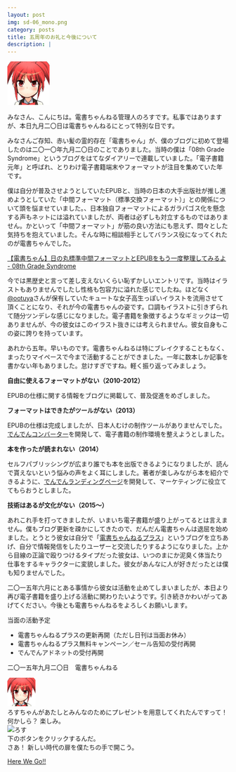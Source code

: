 ```yaml
---
layout: post
img: sd-06_mono.png
category: posts
title: 五周年のお礼と今後について
description: |
---
```


<p class="text-center m-b-lg"><img style="width: 96px;" src="/img/denshochan_20101213_face.png" alt="電書ちゃん" class="img-circle" /></p>

みなさん、こんにちは。電書ちゃんねる管理人のろすです。私事ではありますが、本日九月二〇日は電書ちゃんねるにとって特別な日です。

みなさんご存知、赤い髪の霊的存在「電書ちゃん」が、僕のブログに初めて登場したのは二〇一〇年九月二〇日のことでありました。当時の僕は「08th Grade Syndrome」というブログをはてなダイアリーで連載していました。「電子書籍元年」と呼ばれ、とりわけ電子書籍端末やフォーマットが注目を集めていた年です。

僕は自分が普及させようとしていたEPUBと、当時の日本の大手出版社が推し進めようとしていた「中間フォーマット（標準交換フォーマット）」との関係について頭を悩ませていました。、日本独自フォーマットによるガラパゴス化を懸念する声もネットには溢れていましたが、両者は必ずしも対立するものではありません。かといって「中間フォーマット」が筋の良い方法にも思えず、悶々とした気持ちを抱えていました。そんな時に相談相手としてバランス役になってくれたのが電書ちゃんでした。

<a href="http://d.hatena.ne.jp/lost_and_found/20100920/1284975747">【電書ちゃん】日の丸標準中間フォーマットとEPUBをもう一度整理してみるよ - 08th Grade Syndrome</a>

今では黒歴史と言って差し支えないくらい恥ずかしいエントリです。当時はイラストもありませんでしたし性格も包容力に溢れた感じでしたね。ほどなく[@ootuya](https://twitter.com/ootuya)さんが保有していたキュートな女子高生っぽいイラストを流用させて頂くことになり、それが今の電書ちゃんの姿です。口調もイラストに引きずられて随分ツンデレな感じになりました。電子書籍を象徴するようなギミックは一切ありませんが、今の彼女はこのイラスト抜きには考えられません。彼女自身もこの姿に誇りを持っています。

あれから五年。早いものです。電書ちゃんねるは特にブレイクすることもなく、まったりマイペースで今まで活動することができました。一年に数本しか記事を書かない年もありました。怠けすぎですね。軽く振り返ってみましょう。

<b class="font-sans">自由に使えるフォーマットがない（2010-2012）</b>

EPUBの仕様に関する情報をブログに掲載して、普及促進をめざしました。

<b class="font-sans">フォーマットはできたがツールがない（2013）</b>

EPUBの仕様は完成しましたが、日本人むけの制作ツールがありませんでした。[でんでんコンバーター](http://conv.denshochan.com/)を開発して、電子書籍の制作環境を整えようとしました。

<b class="font-sans">本を作ったが読まれない（2014）</b>

セルフパブリッシングが広まり誰でも本を出版できるようになりましたが、読んで貰えないという悩みの声をよく耳にしました。著者が楽しみながら本を紹介できるように、[でんでんランディングページ](http://lp.denshochan.com/)を開発して、マーケティングに役立ててもらおうとしました。

<b class="font-sans">技術はあるが文化がない（2015〜）</b>

あれこれ手を打ってきましたが、いまいち電子書籍が盛り上がってるとは言えません。僕もブログ更新を疎かにしてきたので、だんだん電書ちゃんは退屈を始めました。とうとう彼女は自分で「[電書ちゃんねるプラス](http://denshochan.hateblo.jp/)」というブログを立ちあげ、自分で情報発信をしたりユーザーと交流したりするようになりました。上から目線の正論で殴りつけるタイプだった彼女は、いつのまにか泥臭く体当たり仕事をするキャラクターに変貌しました。彼女があんなに人が好きだったとは僕も知りませんでした。

二〇一五年六月にとある事情から彼女は活動を止めてしまいましたが、本日より再び電子書籍を盛り上げる活動に関わりたいようです。引き続きかわいがってあげてください。今後とも電書ちゃんねるをよろしくお願いします。

当面の活動予定

- 電書ちゃんねるプラスの更新再開（ただし日刊は当面お休み）
- 電書ちゃんねるプラス無料キャンペーン／セール告知の受付再開
- でんでんアドネットの受付再開


<p class="m-t-md text-right">二〇一五年九月二〇日　電書ちゃんねる</p>

<div class="media font-sans m-t-lg">
  <div style="margin-right: 10px;" class="pull-left"><img style="width: 64px;" src="/img/denshochan_20101213_face.png" alt="電書ちゃん" class="media-object img-circle"></div>
  <div class="media-body">
    <div class="card card-block">
    ろすちゃんがあたしとみんなのためにプレゼントを用意してくれたんですって！ 何かしら？ 楽しみ。
    </div>
  </div>
</div>
<div class="media font-sans">
  <div style="margin-right: 10px;" class="pull-left"><img style="width: 64px;" src="http://static.tumblr.com/b8da4375d735432e52414cce134f3094/9srtpqq/YIence3oo/tumblr_static_a37w9t58dkgsc48cg0s4s8gc.png" alt="ろす" class="media-object img-circle"></div>
  <div class="media-body">
    <div class="card card-block">
    下のボタンをクリックするんだ。<br />
    さあ！ 新しい時代の扉を僕たちの手で開こう。
    </div>
  </div>
</div>

<p class="text-center font-sans m-t-lg">
  <a class="btn btn-lg btn-success" href="/dame/">Here We Go!!</a>
</p>


